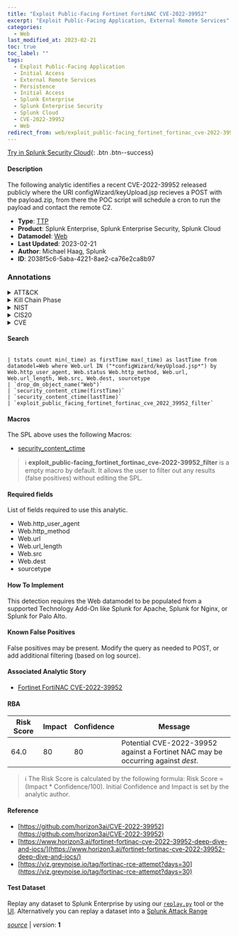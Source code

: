 ```yaml
---
title: "Exploit Public-Facing Fortinet FortiNAC CVE-2022-39952"
excerpt: "Exploit Public-Facing Application, External Remote Services"
categories:
  - Web
last_modified_at: 2023-02-21
toc: true
toc_label: ""
tags:
  - Exploit Public-Facing Application
  - Initial Access
  - External Remote Services
  - Persistence
  - Initial Access
  - Splunk Enterprise
  - Splunk Enterprise Security
  - Splunk Cloud
  - CVE-2022-39952
  - Web
redirect_from: web/exploit_public-facing_fortinet_fortinac_cve-2022-39952/
---
```




[Try in Splunk Security Cloud](https://www.splunk.com/en_us/cyber-security.html){: .btn .btn--success}

#### Description

The following analytic identifies a recent CVE-2022-39952 released publicly where the URI configWizard/keyUpload.jsp recieves a POST with the payload.zip, from there the POC script will schedule a cron to run the payload and contact the remote C2.

- **Type**: [TTP](https://github.com/splunk/security_content/wiki/Detection-Analytic-Types)
- **Product**: Splunk Enterprise, Splunk Enterprise Security, Splunk Cloud
- **Datamodel**: [Web](https://docs.splunk.com/Documentation/CIM/latest/User/Web)
- **Last Updated**: 2023-02-21
- **Author**: Michael Haag, Splunk
- **ID**: 2038f5c6-5aba-4221-8ae2-ca76e2ca8b97

### Annotations
<details>
  <summary>ATT&CK</summary>

<div markdown="1">

#### [ATT&CK](https://attack.mitre.org/)

| ID          | Technique   | Tactic         |
| ----------- | ----------- |--------------- |
| [T1190](https://attack.mitre.org/techniques/T1190/) | Exploit Public-Facing Application | Initial Access |

| [T1133](https://attack.mitre.org/techniques/T1133/) | External Remote Services | Persistence, Initial Access |

</div>
</details>


<details>
  <summary>Kill Chain Phase</summary>

<div markdown="1">

* Delivery
* Installation


</div>
</details>


<details>
  <summary>NIST</summary>

<div markdown="1">

* DE.CM



</div>
</details>

<details>
  <summary>CIS20</summary>

<div markdown="1">

* CIS 13



</div>
</details>

<details>
  <summary>CVE</summary>

<div markdown="1">

| ID          | Summary | [CVSS](https://nvd.nist.gov/vuln-metrics/cvss) |
| ----------- | ----------- | -------------- |
| [CVE-2022-39952](https://nvd.nist.gov/vuln/detail/CVE-2022-39952) | A external control of file name or path in Fortinet FortiNAC versions 9.4.0, 9.2.0 through 9.2.5, 9.1.0 through 9.1.7, 8.8.0 through 8.8.11, 8.7.0 through 8.7.6, 8.6.0 through 8.6.5, 8.5.0 through 8.5.4, 8.3.7 may allow an unauthenticated attacker to execute unauthorized code or commands via specifically crafted HTTP request. | None |



</div>
</details>


#### Search

```

| tstats count min(_time) as firstTime max(_time) as lastTime from datamodel=Web where Web.url IN ("*configWizard/keyUpload.jsp*") by Web.http_user_agent, Web.status Web.http_method, Web.url, Web.url_length, Web.src, Web.dest, sourcetype 
| `drop_dm_object_name("Web")` 
| `security_content_ctime(firstTime)` 
| `security_content_ctime(lastTime)` 
| `exploit_public_facing_fortinet_fortinac_cve_2022_39952_filter`
```

#### Macros
The SPL above uses the following Macros:
* [security_content_ctime](https://github.com/splunk/security_content/blob/develop/macros/security_content_ctime.yml)

> :information_source:
> **exploit_public-facing_fortinet_fortinac_cve-2022-39952_filter** is a empty macro by default. It allows the user to filter out any results (false positives) without editing the SPL.



#### Required fields
List of fields required to use this analytic.
* Web.http_user_agent
* Web.http_method
* Web.url
* Web.url_length
* Web.src
* Web.dest
* sourcetype



#### How To Implement
This detection requires the Web datamodel to be populated from a supported Technology Add-On like Splunk for Apache, Splunk for Nginx, or Splunk for Palo Alto.
#### Known False Positives
False positives may be present. Modify the query as needed to POST, or add additional filtering (based on log source).

#### Associated Analytic Story
* [Fortinet FortiNAC CVE-2022-39952](/stories/fortinet_fortinac_cve-2022-39952)




#### RBA

| Risk Score  | Impact      | Confidence   | Message      |
| ----------- | ----------- |--------------|--------------|
| 64.0 | 80 | 80 | Potential CVE-2022-39952 against a Fortinet NAC may be occurring against $dest$. |


> :information_source:
> The Risk Score is calculated by the following formula: Risk Score = (Impact * Confidence/100). Initial Confidence and Impact is set by the analytic author.


#### Reference

* [https://github.com/horizon3ai/CVE-2022-39952](https://github.com/horizon3ai/CVE-2022-39952)
* [https://www.horizon3.ai/fortinet-fortinac-cve-2022-39952-deep-dive-and-iocs/](https://www.horizon3.ai/fortinet-fortinac-cve-2022-39952-deep-dive-and-iocs/)
* [https://viz.greynoise.io/tag/fortinac-rce-attempt?days=30](https://viz.greynoise.io/tag/fortinac-rce-attempt?days=30)



#### Test Dataset
Replay any dataset to Splunk Enterprise by using our [`replay.py`](https://github.com/splunk/attack_data#using-replaypy) tool or the [UI](https://github.com/splunk/attack_data#using-ui).
Alternatively you can replay a dataset into a [Splunk Attack Range](https://github.com/splunk/attack_range#replay-dumps-into-attack-range-splunk-server)




[*source*](https://github.com/splunk/security_content/tree/develop/detections/web/exploit_public-facing_fortinet_fortinac_cve-2022-39952.yml) \| *version*: **1**